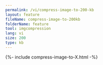 ```yaml
---
permalink: /vi/compress-image-to-200-kb
layout: feature
fileName: compress-image-to-200kb
folderName: feature
tool: imgcompression
lang: vi
size: 200
type: kb
---
```


{%- include compress-image-to-X.html -%}
